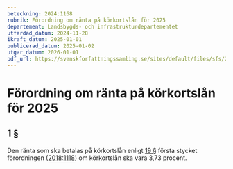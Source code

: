 ```yaml
---
beteckning: 2024:1168
rubrik: Förordning om ränta på körkortslån för 2025
departement: Landsbygds- och infrastrukturdepartementet
utfardad_datum: 2024-11-28
ikraft_datum: 2025-01-01
publicerad_datum: 2025-01-02
utgar_datum: 2026-01-01
pdf_url: https://svenskforfattningssamling.se/sites/default/files/sfs/2024-11/SFS2024-1168.pdf
---
```


# Förordning om ränta på körkortslån för 2025

## 1 §

Den ränta som ska betalas på körkortslån enligt [19 §](#19) första stycket förordningen ([2018:1118](https://selex.se/eli/sfs/2018/1118)) om körkortslån ska vara 3,73 procent.